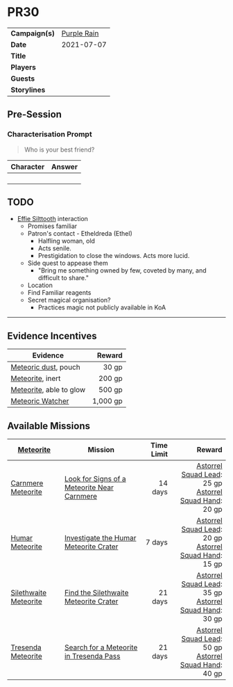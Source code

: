 # PR30

|||
| --- | --- |
| **Campaign(s)** | [Purple Rain](../campaigns/purple-rain.md) | session.3
| **Date** | 2021-07-07 |
| **Title** | |
| **Players** | |
| **Guests** | |
| **Storylines** | |

## Pre-Session

### Characterisation Prompt

> Who is your best friend?

| Character | Answer |
| --- | --- |
| | | characterisation.1
| | |
| | |
| | |

## TODO

- [Effie Silttooth](../characters/effie-silttooth.md) interaction
  - Promises familiar
  - Patron's contact - Etheldreda (Ethel)
    - Halfling woman, old
    - Acts senile.
    - Prestigidation to close the windows. Acts more lucid.
  - Side quest to appease them
    - "Bring me something owned by few, coveted by many, and difficult to share."
  - Location
  - Find Familiar reagents
  - Secret magical organisation?
    - Practices magic not publicly available in KoA

---

## Evidence Incentives

| Evidence | Reward |
| --- | ---:|
| [Meteoric dust](../items/meteoric/meteoric-dust.md), pouch | 30 gp |
| [Meteorite](../items/meteoric/meteorite.md), inert | 200 gp |
| [Meteorite](../items/meteoric/meteorite.md), able to glow | 500 gp |
| [Meteoric Watcher](../creatures/meteoric-watcher.md) | 1,000 gp |

## Available Missions

| [Meteorite](../items/meteoric/meteorite.md) | Mission | Time Limit | Reward |
| --- | --- | ---:| ---:|
| [Carnmere Meteorite](../items/meteoric/meteorites/carnmere-meteorite.md) | [Look for Signs of a Meteorite Near Carnmere](../storylines/upcoming/look-for-signs-of-a-meteorite-near-carnmere.md) | 14 days | [Astorrel Squad Lead](../organisations/astorrel/ranks/astorrel-squad-lead.md): 25 gp<br>[Astorrel Squad Hand](../organisations/astorrel/ranks/astorrel-squad-hand.md): 20 gp |
| [Humar Meteorite](../items/meteoric/meteorites/humar-meteorite.md) | [Investigate the Humar Meteorite Crater](../storylines/upcoming/investigate-the-humar-meteorite-crater.md) | 7 days | [Astorrel Squad Lead](../organisations/astorrel/ranks/astorrel-squad-lead.md): 20 gp<br>[Astorrel Squad Hand](../organisations/astorrel/ranks/astorrel-squad-hand.md): 15 gp |
| [Silethwaite Meteorite](../items/meteoric/meteorites/silethwaite-meteorite.md) | [Find the Silethwaite Meteorite Crater](../storylines/upcoming/find-the-silethwaite-meteorite-crater.md) | 21 days | [Astorrel Squad Lead](../organisations/astorrel/ranks/astorrel-squad-lead.md): 35 gp<br>[Astorrel Squad Hand](../organisations/astorrel/ranks/astorrel-squad-hand.md): 30 gp |
| [Tresenda Meteorite](../items/meteoric/meteorites/tresenda-meteorite.md) | [Search for a Meteorite in Tresenda Pass](../storylines/upcoming/search-for-a-meteorite-in-tresenda-pass.md) | 21 days | [Astorrel Squad Lead](../organisations/astorrel/ranks/astorrel-squad-lead.md): 50 gp<br>[Astorrel Squad Hand](../organisations/astorrel/ranks/astorrel-squad-hand.md): 40 gp |
